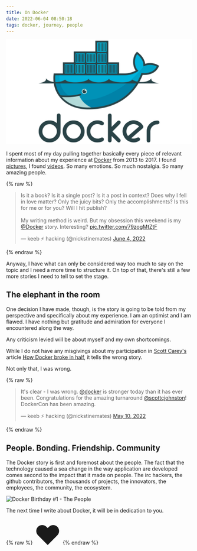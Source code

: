 ```yaml
---
title: On Docker
date: 2022-06-04 08:50:18
tags: docker, journey, people
---
```


![Docker logo from 2013](On-Docker/Docker-Logo-2013.png)

I spent most of my day pulling together basically every piece of relevant information about my experience at [Docker](docker.com) from 2013 to 2017. I found [pictures](https://www.flickr.com/photos/99741659@N08/albums), I found [videos](https://www.youtube.com/user/dotcloudtv/videos). So many emotions. So much nostalgia. So many amazing people.

{% raw %}

<blockquote class="twitter-tweet"><p lang="en" dir="ltr">Is it a book? Is it a single post? Is it a post in context? Does why I fell in love matter? Only the juicy bits? Only the accomplishments? Is this for me or for you? Will I hit publish?<br><br>My writing method is weird. But my obsession this weekend is my <a href="https://twitter.com/Docker?ref_src=twsrc%5Etfw">@Docker</a> story. Interesting? <a href="https://t.co/79zogMtZtF">pic.twitter.com/79zogMtZtF</a></p>&mdash; keeb ⚡ hacking (@nickstinemates) <a href="https://twitter.com/nickstinemates/status/1533176630092259328?ref_src=twsrc%5Etfw">June 4, 2022</a></blockquote>

{% endraw %}

Anyway, I have what can only be considered way too much to say on the topic and I need a more time to structure it. On top of that, there's still a few more stories I need to tell to set the stage.

## The elephant in the room

One decision I have made, though, is the story is going to be told from my perspective and specifically about my experience. I am an optimist and I am flawed. I have nothing but gratitude and admiration for everyone I encountered along the way. 

Any criticism levied will be about myself and my own shortcomings.

While I do not have any misgivings about my participation in [Scott Carey's](https://twitter.com/scarey102/status/1435222681885069318) article [How Docker broke in half](https://www.infoworld.com/article/3632142/how-docker-broke-in-half.html), it tells the wrong story. 

Not only that, I was wrong. 

{% raw %}

<blockquote class="twitter-tweet"><p lang="en" dir="ltr">It&#39;s clear - I was wrong. <a href="https://twitter.com/Docker?ref_src=twsrc%5Etfw">@docker</a> is stronger today than it has ever been. Congratulations for the amazing turnaround <a href="https://twitter.com/scottcjohnston?ref_src=twsrc%5Etfw">@scottcjohnston</a>! DockerCon has been amazing.</p>&mdash; keeb ⚡ hacking (@nickstinemates) <a href="https://twitter.com/nickstinemates/status/1524077136646090752?ref_src=twsrc%5Etfw">May 10, 2022</a></blockquote>

{% endraw %}

## People. Bonding. Friendship. Community

The Docker story is first and foremost about the people. The fact that the technology caused a sea change in the way application are developed comes second to the impact that it made on people. The irc hackers, the github contributors, the thousands of projects, the innovators, the employees, the community, the ecosystem. 

![Docker Birthday #1 - The People](On-Docker/The-people.jpg)

The next time I write about Docker, it will be in dedication to you. 

{% raw %} <span style="font-size: 72px; text-align: center;">❤️</span> {% endraw %}


